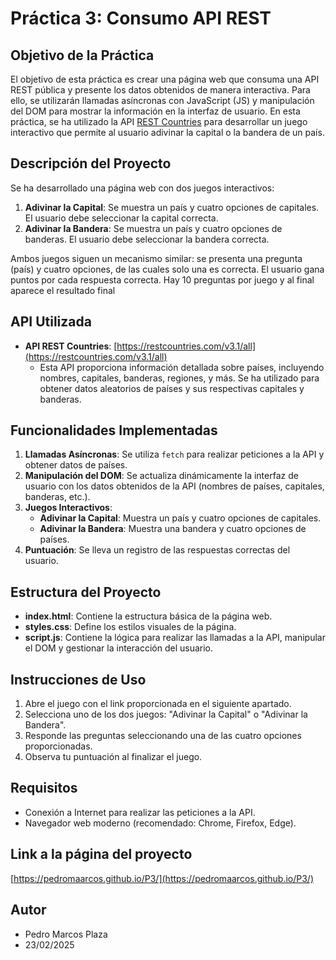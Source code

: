 # Práctica 3: Consumo API REST

## Objetivo de la Práctica
El objetivo de esta práctica es crear una página web que consuma una API REST pública y presente los datos obtenidos de manera interactiva. Para ello, se utilizarán llamadas asíncronas con JavaScript (JS) y manipulación del DOM para mostrar la información en la interfaz de usuario. En esta práctica, se ha utilizado la API [REST Countries](https://restcountries.com/#endpoints-full-name) para desarrollar un juego interactivo que permite al usuario adivinar la capital o la bandera de un país.

## Descripción del Proyecto
Se ha desarrollado una página web con dos juegos interactivos:
1. **Adivinar la Capital**: Se muestra un país y cuatro opciones de capitales. El usuario debe seleccionar la capital correcta.
2. **Adivinar la Bandera**: Se muestra un país y cuatro opciones de banderas. El usuario debe seleccionar la bandera correcta.

Ambos juegos siguen un mecanismo similar: se presenta una pregunta (país) y cuatro opciones, de las cuales solo una es correcta. El usuario gana puntos por cada respuesta correcta. Hay 10 preguntas por juego y al final aparece el resultado final

## API Utilizada
- **API REST Countries**: [https://restcountries.com/v3.1/all](https://restcountries.com/v3.1/all)
  - Esta API proporciona información detallada sobre países, incluyendo nombres, capitales, banderas, regiones, y más. Se ha utilizado para obtener datos aleatorios de países y sus respectivas capitales y banderas.

## Funcionalidades Implementadas
1. **Llamadas Asíncronas**: Se utiliza `fetch` para realizar peticiones a la API y obtener datos de países.
2. **Manipulación del DOM**: Se actualiza dinámicamente la interfaz de usuario con los datos obtenidos de la API (nombres de países, capitales, banderas, etc.).
3. **Juegos Interactivos**:
   - **Adivinar la Capital**: Muestra un país y cuatro opciones de capitales.
   - **Adivinar la Bandera**: Muestra una bandera y cuatro opciones de países.
4. **Puntuación**: Se lleva un registro de las respuestas correctas del usuario.

## Estructura del Proyecto
- **index.html**: Contiene la estructura básica de la página web.
- **styles.css**: Define los estilos visuales de la página.
- **script.js**: Contiene la lógica para realizar las llamadas a la API, manipular el DOM y gestionar la interacción del usuario.

## Instrucciones de Uso
1. Abre el juego con el link proporcionada en el siguiente apartado.
2. Selecciona uno de los dos juegos: "Adivinar la Capital" o "Adivinar la Bandera".
3. Responde las preguntas seleccionando una de las cuatro opciones proporcionadas.
4. Observa tu puntuación al finalizar el juego.

## Requisitos
- Conexión a Internet para realizar las peticiones a la API.
- Navegador web moderno (recomendado: Chrome, Firefox, Edge).

## Link a la página del proyecto
[https://pedromaarcos.github.io/P3/](https://pedromaarcos.github.io/P3/)

## Autor
- Pedro Marcos Plaza
- 23/02/2025
